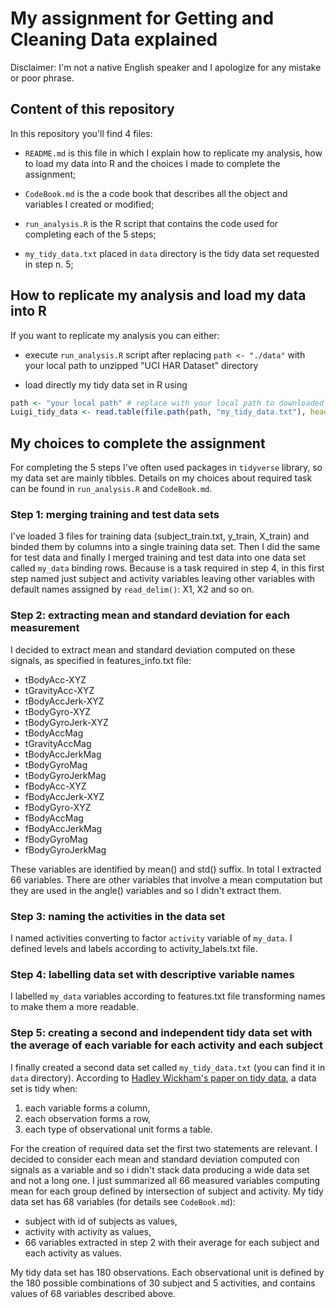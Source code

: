 # My assignment for Getting and Cleaning Data explained


Disclaimer: I'm not a native English speaker and I apologize for any mistake or poor phrase.


## Content of this repository 

In this repository you'll find 4 files:

* `README.md` is this file in which I explain how to replicate my analysis, how to load my data into R and the choices I made to complete the assignment;

* `CodeBook.md` is the a code book that describes all the object and variables I created or modified;

* `run_analysis.R` is the R script that contains the code used for completing each of the 5 steps;

* `my_tidy_data.txt` placed in `data` directory is the tidy data set requested in step n. 5;


## How to replicate my analysis and load my data into R

If you want to replicate my analysis you can either:

* execute `run_analysis.R` script after replacing `path <- "./data"` with your local path to unzipped "UCI HAR Dataset" directory

* load directly my tidy data set in R using
```R
path <- "your local path" # replace with your local path to downloaded file
Luigi_tidy_data <- read.table(file.path(path, "my_tidy_data.txt"), header = TRUE)
```


## My choices to complete the assignment

For completing the 5 steps I've often used packages in `tidyverse` library, so my data set are mainly tibbles. Details on my choices about required task can be found in `run_analysis.R` and `CodeBook.md`. 

### Step 1: merging training and test data sets
I've loaded 3 files for training data (subject_train.txt, y_train, X_train) and binded them by columns into a single training data set. Then I did the same for test data and finally I merged training and test data into one data set called `my_data` binding rows. Because is a task required in step 4, in this first step named just subject and activity variables leaving other variables with default names assigned by `read_delim()`: X1, X2 and so on.

### Step 2: extracting mean and standard deviation for each measurement
I decided to extract mean and standard deviation computed on these signals, as specified in features_info.txt file:

* tBodyAcc-XYZ
* tGravityAcc-XYZ
* tBodyAccJerk-XYZ
* tBodyGyro-XYZ
* tBodyGyroJerk-XYZ
* tBodyAccMag
* tGravityAccMag
* tBodyAccJerkMag
* tBodyGyroMag
* tBodyGyroJerkMag
* fBodyAcc-XYZ
* fBodyAccJerk-XYZ
* fBodyGyro-XYZ
* fBodyAccMag
* fBodyAccJerkMag
* fBodyGyroMag
* fBodyGyroJerkMag

These variables are identified by mean() and std() suffix. In total I extracted 66 variables. There are other variables that involve a mean computation but they are used in the angle() variables and so I didn't extract them.

### Step 3: naming the activities in the data set
I named activities converting to factor `activity` variable of `my_data`. I defined levels and labels according to activity_labels.txt file.

### Step 4: labelling data set with descriptive variable names
I labelled `my_data` variables according to features.txt file transforming names to make them a more readable.

### Step 5: creating a second and independent tidy data set with the average of each variable for each activity and each subject
I finally created a second data set called `my_tidy_data.txt` (you can find it in `data` directory). According to [Hadley Wickham's paper on tidy data](http://vita.had.co.nz/papers/tidy-data.pdf), a data set is tidy when:

1. each variable forms a column,
2. each observation forms a row,
3. each type of observational unit forms a table.

For the creation of required data set the first two statements are relevant. I decided to consider each mean and standard deviation computed con signals as a variable and so i didn't stack data producing a wide data set and not a long one. I just summarized all 66 measured variables computing mean for each group defined by intersection of subject and activity. 
My tidy data set has 68 variables (for details see `CodeBook.md`):

* subject with id of subjects as values,
* activity with activity as values,
* 66 variables extracted in step 2 with their average for each subject and each activity as values.

My tidy data set has 180 observations. Each observational unit is defined by the 180 possible combinations of 30 subject and 5 activities, and contains values of 68 variables described above.